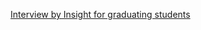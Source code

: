 [Interview by Insight for graduating students](https://insightiitb.org/advait-risbud-iitb-idddp-chemistry-to-chicago/)
